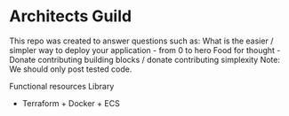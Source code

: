 
# Architects Guild

This repo was created to answer questions such as:
What is the easier / simpler way to deploy your application - from 0 to hero
Food for thought - Donate contributing building blocks / donate contributing simplexity
Note: We should only post tested code.

Functional resources Library
- Terraform + Docker + ECS 


